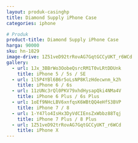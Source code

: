 ```yaml
---
layout: produk-casinghp
title: Diamond Supply iPhone Case
categories: iphone

# Produk
product-title: Diamond Supply iPhone Case
harga: 90000
sku: hn-1829
image-drive: 1Z51veD92trRovAG7GqtGCCyUKT_r6WCd
gallery:
  - url: 1Jx_3BBrWo3OobeQsrcRM1T0vLRtDDUnk
    title: iPhone 5 / 5s / SE
  - url: 1l5P4YBl6B6r5oLsNP8KlzHdecwnm_k2h
    title: iPhone 6 / 6s
  - url: 11zUNc3rQl0PKV79xhdHysapQki4NMa4V
    title: iPhone 6 Plus / 6s Plus
  - url: 1oEf9NHcLBV6xnfqsK6WBtQQ4eHfS3BVP
    title: iPhone 7 / 8
  - url: 1-Y47lo4IsHx3DyVdCIEnsZxWbbz88Tqj
    title: iPhone 7 Plus / 8 Plus
  - url: 1Z51veD92trRovAG7GqtGCCyUKT_r6WCd
    title: iPhone X
---
```

